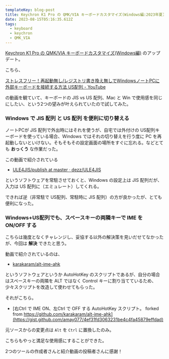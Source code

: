 ```yaml
---
templateKey: blog-post
title: Keychron K1 Pro の QMK/VIA キーボードカスタマイズ(Windows編:2023年夏)
date: 2023-08-15T05:16:35.612Z
tags:
  - keyboard
  - keychron
  - QMK_VIA
---
```


[Keychron K1 Pro の QMK/VIA キーボードカスタマイズ(Windows編)](https://blog.amay077.net/posts/2023-04-19-17-40-02/) のアップデート。

こちら、

[ストレスフリー！再起動無し/レジストリ書き換え無しでWindowsノートPCに外部キーボードを接続する方法 US配列 - YouTube](https://www.youtube.com/watch?v=h-MRjrjN2FQ&t=242s)

の動画を観ていて、キーボードの JIS vs US 配列、Mac と Win で使用感を同じにしたい、という2つの望みが叶えられていたので試してみた。

### Windows で JIS 配列 と US 配列 を便利に切り替える

ノートPCが JIS 配列で外出時にはそれを使うが、自宅では外付けの US配列キーボードを使っている場合、Windows ではそれの切り替えを行う度に PC を再起動しないといけない。そもそもその設定画面の場所をすぐに忘れる。などとても **おっくう** な作業だった。

この動画で紹介されている

- [ULE4JIS/publish at master · dezz/ULE4JIS](https://github.com/dezz/ULE4JIS/tree/master/publish)

というソフトウェアを常駐させておくと、Windows の設定上は JIS 配列だが、入力は US 配列に（エミュレート）してくれる。

できれば逆（非常駐で US配列、常駐時に JIS 配列）の方が良かったが、とても便利になった。


### Windows+US配列でも、スペースキーの両隣キーで IME を ON/OFF する

こちらは幾度となくチャレンジし、妥協する以外の解決策を見いだせてなかったが、今回は **解決** できたと思う。

動画で紹介されているのは、

- [karakaram/alt-ime-ahk](https://github.com/karakaram/alt-ime-ahk)
 
というソフトウェアというか AutoHotKey のスクリプトであるが、自分の場合はスペースキーの両隣を ALT ではなく Control キーに割り当てているため、少々スクリプトを改造して使わせてもらった。


それがこちら。

- [右Ctrl で IME ON、左Ctrl で OFF する AutoHotKey スクリプト。 forked from https://github.com/karakaram/alt-ime-ahk](https://gist.github.com/amay077/4ef31fd3063231be4c4fa45879effdad)

元ソースからの変更点は ``Alt`` を ``Ctrl`` に置換したのみ。

こちらもやっと満足な使用感にすることができた。

2つのツールの作成者さんと紹介動画の投稿者さんに感謝！